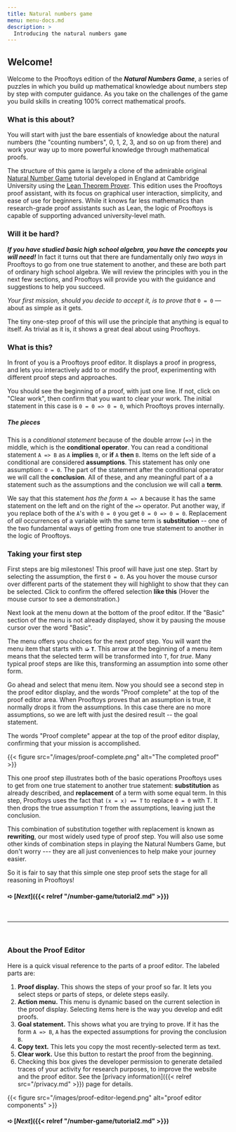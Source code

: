 ```yaml
---
title: Natural numbers game
menu: menu-docs.md
description: >
  Introducing the natural numbers game
---
```


## Welcome!

Welcome to the Prooftoys edition of the ***Natural Numbers Game***, a
series of puzzles in which you build up mathematical knowledge about
numbers step by step with computer guidance.  As you take on the
challenges of the game you build skills in creating 100% correct
mathematical proofs.

### What is this about?

You will start with just the bare essentials of knowledge about the
natural numbers (the "counting numbers", 0, 1, 2, 3, and so on up from
there) and work your way up to more powerful knowledge through
mathematical proofs.

The structure of this game is largely a clone of the admirable
original [Natural Number
Game](https://www.ma.imperial.ac.uk/~buzzard/xena/natural_number_game/)
tutorial developed in England at Cambridge University using the [Lean
Theorem Prover](https://leanprover.github.io/).  This edition uses the
Prooftoys proof assistant, with its focus on graphical user
interaction, simplicity, and ease of use for beginners.  While it
knows far less mathematics than research-grade proof assistants such
as Lean, the logic of Prooftoys is capable of supporting advanced
university-level math.

### Will it be hard?

***If you have studied basic high school algebra, you have the
concepts you will need!*** In fact it turns out that there are
fundamentally only *two ways* in Prooftoys to go from one true
statement to another, and these are both part of ordinary high school
algebra.  We will review the principles with you in the next few
sections, and Prooftoys will provide you with the guidance and
suggestions to help you succeed.

*Your first mission, should you decide to accept it, is to prove that*
`0 = 0` &mdash; about as simple as it gets.

The tiny one-step proof of this will use the principle that anything
is equal to itself.  As trivial as it is, it shows a great deal about
using Prooftoys.

### What is this?

<div class=proof-editor data-exercise="nat/nat0"></div>

In front of you is a Prooftoys proof editor.  It displays a proof in
progress, and lets you interactively add to or modify the proof,
experimenting with different proof steps and approaches.

You should see the beginning of a proof, with just one line.  If not,
click on "Clear work", then confirm that you want to clear your work.
The initial statement in this case is `0 = 0 => 0 = 0`, which
Prooftoys proves internally.

##### The pieces

This is a *conditional statement* because of the double arrow (`=>`)
in the middle, which is the **conditional operator**.  You can read a
conditional statement `A => B` as `A` **implies** `B`, or **if** `A`
**then** `B`.  Items on the left side of a conditional are considered
**assumptions**.  This statement has only one assumption: `0 = 0`.
The part of the statement after the conditional operator we will call
the **conclusion**.  All of these, and any meaningful part of a a
statement such as the assumptions and the conclusion we will call a
**term**.

We say that this statement *has the form* `A => A` because it has the
same statement on the left and on the right of the `=>` operator.  Put
another way, if you replace both of the `A`'s with `0 = 0` you get `0
= 0 => 0 = 0`.  Replacement of *all* occurrences of a variable with
the same term is **substitution** -- one of the two fundamental ways
of getting from one true statement to another in the logic of
Prooftoys.

### Taking your first step

First steps are big milestones!  This proof will have just one step.
Start by selecting the assumption, the first `0 = 0`.  As you hover
the mouse cursor over different parts of the statement they will
highlight to show that they can be selected.  Click to confirm the
offered selection <b videotip="/images/select-x-y.mp4">like this</b>
(Hover the mouse cursor to see a demonstration.)

Next look at the menu down at the bottom of the proof editor.  If the
"Basic" section of the menu is not already displayed, show it by
pausing the mouse cursor over the word "Basic".

The menu offers you choices for the next proof step.  You will want
the menu item that starts with ➭ <b>`T`</b>.  This arrow at the
beginning of a menu item means that the selected term will be
transformed into `T`, for *true*.  Many typical proof steps are like
this, transforming an assumption into some other form.

Go ahead and select that menu item. Now you should see a second step
in the proof editor display, and the words "Proof complete" at the top
of the proof editor area.  When Prooftoys proves that an assumption is
true, it normally drops it from the assumptions.  In this case there
are no more assumptions, so we are left with just the desired result
-- the goal statement.

The words "Proof complete" appear at the top of the proof editor
display, confirming that your mission is accomplished.

{{< figure src="/images/proof-complete.png" alt="The completed proof" >}}

This one proof step illustrates both of the basic operations Prooftoys
uses to get from one true statement to another true statement:
**substitution** as already described, and **replacement** of a term
with some equal term.  In this step, Prooftoys uses the fact that `(x
= x) == T` to replace `0 = 0` with T.  It then drops the true
assumption `T` from the assumptions, leaving just the conclusion.

This combination of substitution together with replacement is known as
**rewriting**, our most widely used type of proof step.  You will also
use some other kinds of combination steps in playing
the Natural Numbers Game, but don't worry --- they are all just
conveniences to help make your journey easier.

So it is fair to say that this simple one step proof sets the stage
for all reasoning in Prooftoys!

#### ➪ [***Next***]({{< relref "/number-game/tutorial2.md" >}})

&nbsp;

<hr>

&nbsp;

### About the Proof Editor

Here is a quick visual reference to the parts of a proof editor.  The
labeled parts are:

1. **Proof display.** This shows the steps of your proof so far.  It
   lets you select steps or parts of steps, or delete steps easily.
2. **Action menu.** This menu is dynamic based on the current
   selection in the proof display.  Selecting items here is the way
   you develop and edit proofs.
3. **Goal statement.** This shows what you are trying to prove.  If it
   has the form `A => B`, `A` has the expected assumptions for proving
   the conclusion `B`.
4. **Copy text.** This lets you copy the most recently-selected term
   as text.
5. **Clear work.** Use this button to restart the proof from the
   beginning.
6. Checking this box gives the developer permission to generate
   detailed traces of your activity for research purposes, to improve
   the website and the proof editor.  See the [privacy
   information]({{< relref src="/privacy.md" >}}) page for details.

{{< figure src="/images/proof-editor-legend.png" 
  alt="proof editor components" >}}

#### ➪ [***Next***]({{< relref "/number-game/tutorial2.md" >}})

